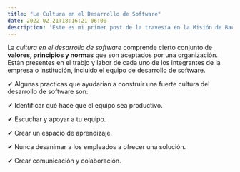 ```yaml
---
title: "La Cultura en el Desarrollo de Software"
date: 2022-02-21T18:16:21-06:00
description: 'Este es mi primer post de la travesía en la Misión de Backend con Node JS de Launch X.'
---
```


La *cultura en el desarrollo de software* comprende cierto conjunto de **valores, principios y normas** que son aceptados por una organización. Están presentes en el trabjo y labor de cada uno de los integrantes de la empresa o institución, incluido el equipo de desarrollo de software.

✔ Algunas practicas que ayudarían a construir una fuerte cultura del desarrollo de software son:

✔ Identificar qué hace que el equipo sea productivo.

✔ Escuchar y apoyar a tu equipo.

✔ Crear un espacio de aprendizaje.

✔ Nunca desanimar a los empleados a ofrecer una solución.

✔ Crear comunicación y colaboración.


